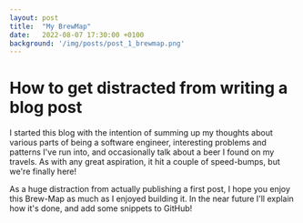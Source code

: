 ```yaml
---
layout: post
title:  "My BrewMap"
date:   2022-08-07 17:30:00 +0100
background: '/img/posts/post_1_brewmap.png'
---
```


# How to get distracted from writing a blog post

I started this blog with the intention of summing up my thoughts about various
parts of being a software engineer, interesting problems and patterns I've run into,
and occasionally talk about a beer I found on my travels. As with any great aspiration, 
it hit a couple of speed-bumps, but we're finally here! 

As a huge distraction from actually publishing a first post, I hope you enjoy
this Brew-Map as much as I enjoyed building it. In the near future I'll explain how it's done,
and add some snippets to GitHub!


<html>
  <div id="googleMap" style="width: 500px; height: 400px;"></div>

  <script>
    function myMap() {
      var mydata = {{site.data.untappd | jsonify}}
      console.log(mydata); 

      var mapProp= {
            zoom: 7,
            center: new google.maps.LatLng(51.47, 0.00),
            mapTypeId: google.maps.MapTypeId.ROADMAP
          };
  
      var map = new google.maps.Map(document.getElementById("googleMap"),mapProp);
  
      var infowindow = new google.maps.InfoWindow();
  
      var marker, i;
  
      for (i = 0; i < mydata.length; i++) {
        marker = new google.maps.Marker({
          position: new google.maps.LatLng(mydata[i]["venue_lat"], mydata[i]["venue_lng"]),
          map: map
        });
  
      google.maps.event.addListener(marker, 'click', (function (marker, i) {
        return function () {
          infowindow.setContent(mydata[i]["beer_name"]);
          infowindow.open(map, marker);
        }
      })(marker, i));
    }
  }
  </script>

  <script src="https://maps.googleapis.com/maps/api/js?key=AIzaSyDWEYdTqtEEZSQQygAtWpTEUqchtkHpLNo&callback=myMap"></script>
</html>
